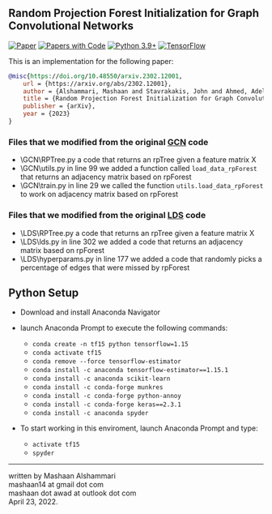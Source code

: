 ## Random Projection Forest Initialization for Graph Convolutional Networks

[![Paper](http://img.shields.io/badge/arXiv-2302.12001-b31b1b.svg)](https://arxiv.org/abs/2302.12001)
[![Papers with Code](http://img.shields.io/badge/PaperswithCode-2302.12001-21cbce.svg)](https://paperswithcode.com/paper/random-projection-forest-initialization-for)
[![Python 3.9+](https://img.shields.io/badge/python-3.9+-blue.svg)](https://www.python.org/downloads/release/python-390/)
[![TensorFlow](https://img.shields.io/badge/tensorflow-1.15-brightgreen.svg)]()

This is an implementation for the following paper:
```bibtex
@misc{https://doi.org/10.48550/arxiv.2302.12001,
	url = {https://arxiv.org/abs/2302.12001},
  	author = {Alshammari, Mashaan and Stavrakakis, John and Ahmed, Adel F. and Takatsuka, Masahiro},
  	title = {Random Projection Forest Initialization for Graph Convolutional Networks},
  	publisher = {arXiv},
  	year = {2023}
}

```

### Files that we modified from the original [GCN](https://github.com/tkipf/gcn) code
- \GCN\RPTree.py
	a code that returns an rpTree given a feature matrix X
- \GCN\utils.py
	in line 99 we added a function called `load_data_rpForest` that returns an adjacency matrix based on rpForest
- \GCN\train.py
	in line 29 we called the function `utils.load_data_rpForest` to work on adjacency matrix based on rpForest
	

### Files that we modified from the original [LDS](https://github.com/lucfra/LDS-GNN) code
- \LDS\RPTree.py
	a code that returns an rpTree given a feature matrix X
- \LDS\lds.py
	in line 302 we added a code that returns an adjacency matrix based on rpForest
- \LDS\hyperparams.py
	in line 177 we added a code that randomly picks a percentage of edges that were missed by rpForest
	

## Python Setup

- Download and install Anaconda Navigator
- launch Anaconda Prompt to execute the following commands:
	- `conda create -n tf15 python tensorflow=1.15`
	- `conda activate tf15`
	- `conda remove --force tensorflow-estimator`
	- `conda install -c anaconda tensorflow-estimator==1.15.1`
	- `conda install -c anaconda scikit-learn`
	- `conda install -c conda-forge munkres`
	- `conda install -c conda-forge python-annoy`
	- `conda install -c conda-forge keras==2.3.1`
	- `conda install -c anaconda spyder`

- To start working in this enviroment, launch Anaconda Prompt and type:
	- `activate tf15`
	- `spyder`
---
written by Mashaan Alshammari<br/>
mashaan14 at gmail dot com<br/>
mashaan dot awad at outlook dot com<br/>
April 23, 2022.
